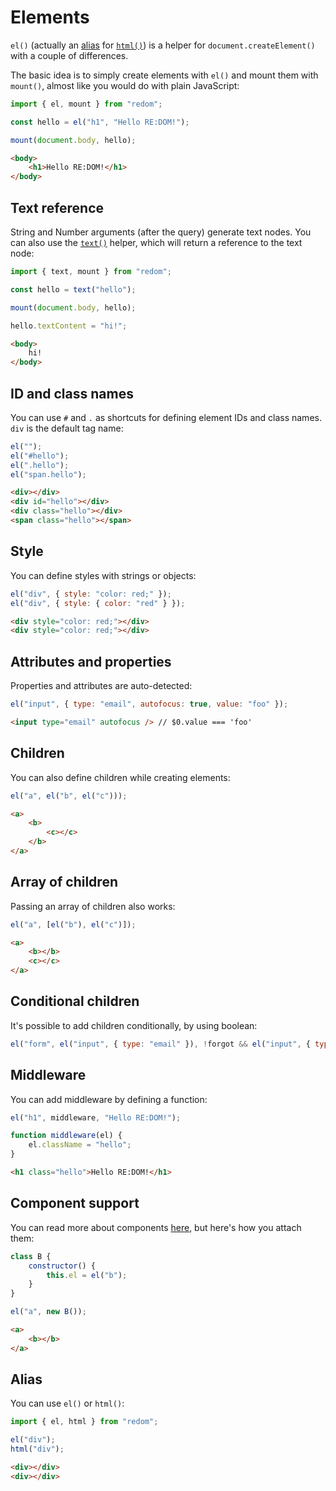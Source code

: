 # Elements

`el()` (actually an [alias](#alias) for [`html()`](https://github.com/redom/redom/blob/master/esm/html.js)) is a helper for `document.createElement()` with a couple of differences.

The basic idea is to simply create elements with `el()` and mount them with `mount()`, almost like you would do with plain JavaScript:

```js
import { el, mount } from "redom";

const hello = el("h1", "Hello RE:DOM!");

mount(document.body, hello);
```

```html
<body>
    <h1>Hello RE:DOM!</h1>
</body>
```

## Text reference

String and Number arguments (after the query) generate text nodes. You can also use the [`text()`](https://github.com/redom/redom/blob/master/esm/text.js) helper, which will return a reference to the text node:

```js
import { text, mount } from "redom";

const hello = text("hello");

mount(document.body, hello);

hello.textContent = "hi!";
```

```html
<body>
    hi!
</body>
```

## ID and class names

You can use `#` and `.` as shortcuts for defining element IDs and class names. `div` is the default tag name:

```js
el("");
el("#hello");
el(".hello");
el("span.hello");
```

```html
<div></div>
<div id="hello"></div>
<div class="hello"></div>
<span class="hello"></span>
```

## Style

You can define styles with strings or objects:

```js
el("div", { style: "color: red;" });
el("div", { style: { color: "red" } });
```

```html
<div style="color: red;"></div>
<div style="color: red;"></div>
```

## Attributes and properties

Properties and attributes are auto-detected:

```js
el("input", { type: "email", autofocus: true, value: "foo" });
```

```html
<input type="email" autofocus /> // $0.value === 'foo'
```

## Children

You can also define children while creating elements:

```js
el("a", el("b", el("c")));
```

```html
<a>
    <b>
        <c></c>
    </b>
</a>
```

## Array of children

Passing an array of children also works:

```js
el("a", [el("b"), el("c")]);
```

```html
<a>
    <b></b>
    <c></c>
</a>
```

## Conditional children

It's possible to add children conditionally, by using boolean:

```js
el("form", el("input", { type: "email" }), !forgot && el("input", { type: "password" }));
```

## Middleware

You can add middleware by defining a function:

```js
el("h1", middleware, "Hello RE:DOM!");

function middleware(el) {
    el.className = "hello";
}
```

```html
<h1 class="hello">Hello RE:DOM!</h1>
```

## Component support

You can read more about components [here](#components), but here's how you attach them:

```js
class B {
    constructor() {
        this.el = el("b");
    }
}

el("a", new B());
```

```html
<a>
    <b></b>
</a>
```

## Alias

You can use `el()` or `html()`:

```js
import { el, html } from "redom";

el("div");
html("div");
```

```html
<div></div>
<div></div>
```
